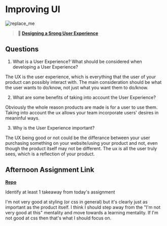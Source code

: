# Improving UI

![replace_me](https://codeworks.blob.core.windows.net/public/assets/img/illustrations/placeholder.svg)

> **📖 [Designing a Srong User Experience](https://codeworksacademy.com/fs-student-guide/resources/wk7/03-Creating-Good-UX)**

## Questions

1. What is a User Experience? What should be considered when developing a User Experience?

The UX is the user experience, which is everything that the user of your product can possibly interact with.
The main consideration should be what the user wants to do/know, not just what you want them to do/know.

2. What are some benefits of taking into account the User Experience?

Obviously the whole reason products are made is for a user to use them. Taking into account the ux allows your team incorporate users' desires in meaninful ways.

3. Why is the User Experience important?

The UX being good or not could be the differance between your user purchasing something on your website/using your product and not, even though the product itself may not be different. The ux is all the user truly sees, which is a reflection of your product.

## Afternoon Assignment Link

**[Repo](https://github.com/JustinBrower/planIt)**

Identify at least 1 takeaway from today's assignment

I'm not very good at styling (or css in general) but it's clearly just as important as the product itself. I think I should step away from the "I'm not very good at this" mentality and move towards a learning mentality. If I'm not good at css then that's what I should focus on.
